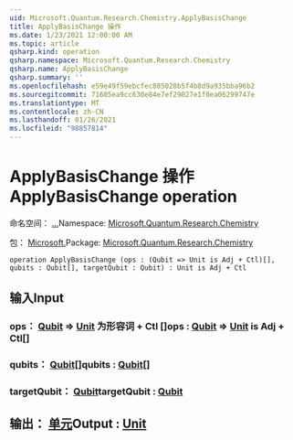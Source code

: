```yaml
---
uid: Microsoft.Quantum.Research.Chemistry.ApplyBasisChange
title: ApplyBasisChange 操作
ms.date: 1/23/2021 12:00:00 AM
ms.topic: article
qsharp.kind: operation
qsharp.namespace: Microsoft.Quantum.Research.Chemistry
qsharp.name: ApplyBasisChange
qsharp.summary: ''
ms.openlocfilehash: e59e49f59ebcfec885028b5f4b8d9a935bba96b2
ms.sourcegitcommit: 71605ea9cc630e84e7ef29027e1f0ea06299747e
ms.translationtype: MT
ms.contentlocale: zh-CN
ms.lasthandoff: 01/26/2021
ms.locfileid: "98857814"
---
```

# <a name="applybasischange-operation"></a><span data-ttu-id="3faba-102">ApplyBasisChange 操作</span><span class="sxs-lookup"><span data-stu-id="3faba-102">ApplyBasisChange operation</span></span>

<span data-ttu-id="3faba-103">命名空间： [...](xref:Microsoft.Quantum.Research.Chemistry)</span><span class="sxs-lookup"><span data-stu-id="3faba-103">Namespace: [Microsoft.Quantum.Research.Chemistry](xref:Microsoft.Quantum.Research.Chemistry)</span></span>

<span data-ttu-id="3faba-104">包： [Microsoft.](https://nuget.org/packages/Microsoft.Quantum.Research.Chemistry)</span><span class="sxs-lookup"><span data-stu-id="3faba-104">Package: [Microsoft.Quantum.Research.Chemistry](https://nuget.org/packages/Microsoft.Quantum.Research.Chemistry)</span></span>




```qsharp
operation ApplyBasisChange (ops : (Qubit => Unit is Adj + Ctl)[], qubits : Qubit[], targetQubit : Qubit) : Unit is Adj + Ctl
```


## <a name="input"></a><span data-ttu-id="3faba-105">输入</span><span class="sxs-lookup"><span data-stu-id="3faba-105">Input</span></span>

### <a name="ops--qubit--unit--is-adj--ctl"></a><span data-ttu-id="3faba-106">ops： [Qubit](xref:microsoft.quantum.lang-ref.qubit) => [Unit](xref:microsoft.quantum.lang-ref.unit)  为形容词 + Ctl []</span><span class="sxs-lookup"><span data-stu-id="3faba-106">ops : [Qubit](xref:microsoft.quantum.lang-ref.qubit) => [Unit](xref:microsoft.quantum.lang-ref.unit)  is Adj + Ctl[]</span></span>




### <a name="qubits--qubit"></a><span data-ttu-id="3faba-107">qubits： [Qubit](xref:microsoft.quantum.lang-ref.qubit)[]</span><span class="sxs-lookup"><span data-stu-id="3faba-107">qubits : [Qubit](xref:microsoft.quantum.lang-ref.qubit)[]</span></span>




### <a name="targetqubit--qubit"></a><span data-ttu-id="3faba-108">targetQubit： [Qubit](xref:microsoft.quantum.lang-ref.qubit)</span><span class="sxs-lookup"><span data-stu-id="3faba-108">targetQubit : [Qubit](xref:microsoft.quantum.lang-ref.qubit)</span></span>





## <a name="output--unit"></a><span data-ttu-id="3faba-109">输出： [单元](xref:microsoft.quantum.lang-ref.unit)</span><span class="sxs-lookup"><span data-stu-id="3faba-109">Output : [Unit](xref:microsoft.quantum.lang-ref.unit)</span></span>

